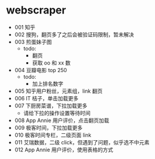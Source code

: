 # webscraper

- 001 知乎
- 002 搜狗，翻页多了之后会被验证码限制，暂未解决
- 003 煎蛋妹子图
  - todo:
    - 翻页
    - 获取 oo 和 xx 数
- 004 豆瓣电影 top 250
  - todo:
    - 加上排名数字
- 005 知乎用户粉丝，元素组，link 翻页
- 006 IT 桔子，单击加载更多
- 007 下厨房菜谱，下拉加载更多
  - 请给下拉的操作设置等待时间
- 008 App Annie 用户评价，点击翻页加载
- 009 极客时间，下拉加载更多
- 010 极客时间专栏，二级页面 link
- 011 艾瑞数据，二级 click，但遇到了问题，似乎选不中元素
- 012 App Annie 用户评价，使用表格的方式
